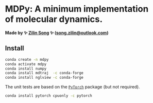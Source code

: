 # MDPy: A minimum implementation of molecular dynamics.

**Made by ✨ [Zilin Song](https://github.com/ZL-Song) ✨ (song.zilin@outlook.com)**

## Install

```bash
conda create -n mdpy
conda activate mdpy
conda install numpy
conda install mdtraj  -c conda-forge
conda install nglview -c conda-forge
```

The unit tests are based on the [`PyTorch`](https://pytorch.org/) package (but not required).
```bash
conda install pytorch cpuonly -c pytorch
```